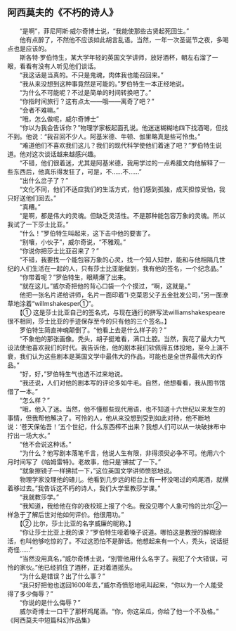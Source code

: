 ## 阿西莫夫的《不朽的诗人》

　　“是啊”，菲尼阿斯·威尔奇博士说，“我能使那些古贤起死回生。” 
<br>　　他有点醉了，不然他不应该如此胡言乱语。当然，一年一次圣诞节之夜，多喝点也是应该的。 
<br>　　斯各特·罗伯恃生，某大学年轻的英国文学讲师，放好酒杯，朝左右溜了一眼，看看有没有人听见他们谈话。 
<br>　　“我这话是当真的。不只是鬼魂，肉体我也能召回来。” 
<br>　　“我从来没想到这种事竟然是可能的。”罗伯特生一本正经地说。 
<br>　　“为什么不可能呢？不过是简单的时间转换吧了。” 
<br>　　“你指时间旅行？这有点太——哦——离奇了吧？” 
<br>　　“会者不难嘛。” 
<br>　　“哦，怎么做呢，威尔奇博士” 
<br>　　“你以为我会告诉你？”物理学家板起面孔说。他迷迷糊糊地四下找酒喝，但找不到。他说：“我召回不少人。阿基米德、牛顿、伽里略真是些可怜虫。” 
<br>　　“难道他们不喜欢我们这儿？我们的现代科学使他们着迷了吧？”罗伯特生说道。他对这次谈话越来越感兴趣。 
<br>　　“不错，他们很着迷，尤其是阿基米德，我用学过的一点希腊文向他解释了一些东西后，他真乐得发狂了，可是，不……不……” 
<br>　　“出什么岔子了？” 
<br>　　“文化不同，他们不适应我们的生活方式，他们感到孤独，成天担惊受怕，我只好送他们回去。” 
<br>　　“真糟。” 
<br>　　“是啊，都是伟大的灵魂。但缺乏灵活性。不是那种能包容万象的灵魂。所以我试了一下莎士比亚。” 
<br>　　“什么！”罗伯特生叫起来，这下击中他的要害了。 
<br>　　“别嚷，小伙子”，威尔奇说，“不雅观。” 
<br>　　“你说你把莎士比亚召来了？” 
<br>　　“不错，我要找一个能包容万象的心灵，找一个知人知世，能和与他相隔几世纪的人们生活在一起的人，只有莎士比亚能做到，我有他的签名，一个纪念品。” 
<br>　　“你带着呢？”罗伯特生，眼睛爆了出来。 
<br>　　“就在这儿。”威尔奇把他的背心口袋一个个摸过，“啊，这就是。” 
<br>　　他把一张名片递给讲师，名片一面印着“l·克菜恩父子五金批发公司，”另一面潦草地涂着“willmshakesper①”。
<br>　　【① 这是莎士比亚自己的签名式，与现在通行的拼写法williamshakespeare很不相同，莎士比亚的手迹保存至今的只有他的三个签名。】
<br>　　罗伯特生简直神魂颠倒了。“他看上去是什么样子的？” 
<br>　　“不象他的那张画像。秃头，胡子挺难看，满口土腔。当然，我花了最大力气设法使他喜欢我们的时代。我告诉他，他的剧本我们钦佩得五体投地，至今上演不衰，我们认为这些剧本是英国文学中最伟大的作品，可能也是全世界最伟大的作品。” 
<br>　　“好，好，”罗伯特生气也透不过来地说。 
<br>　　“我还说，人们对他的剧本写的评论多如牛毛。自然，他想看看，我从图书馆借了一本。” 
<br>　　“怎么样？” 
<br>　　“哦，他入了迷。当然，他不懂那些现代用语，也不知道十六世纪以来发生的事情，但我帮他解决了。可怜的人，他从来没想到受到如此对待，他不断地说：‘苍天保佑吾！’五个世纪，什么东西榨不出来？我想人们可以从一块破抹布中拧出一场大水。” 
<br>　　“他不会说这种话。” 
<br>　　“为什么？他写剧本落笔千言，他说人生有限，非得须臾必争不可。他用六个月时间写了《哈姆雷特》。老故事，他只是‘拂拭’了一下。” 
<br>　　“就象擦镜子一样拂拭一下，”这位英国文学讲师愤怒地说。 
<br>　　物理学家没理他的碴儿。他看到几步远的柜台上有一杯没喝过的鸡尾酒，就横着移过去。”我告诉这不朽的诗人，我们大学里教莎学课。” 
<br>　　“我就教莎学。” 
<br>　　“我知道，我给他在你的夜校班上报了个名。我没见哪个人象可怜的比尔②一样急于了解后世对他如何评价。他很用功。” 
<br>　　【② 比尔，莎士比亚的名字威廉的昵称。】
<br>　　“你让莎士比亚上我的课？”罗伯特生哑着嗓子说道。哪怕这是教授的醉糊涂活，也叫他够吃惊的了。不过这恐怕不是醉话。他想起来有一个人，秃头，说话挺奇怪……” 
<br>　　“当然没用真名，”威尔奇博士说，“别管他用什么名字了。我犯了个大错误，可怜的家伙。”他已经抓住了酒杯，正对着酒摇头。 
<br>　　“为什么是错误？出了什么事？” 
<br>　　“我只好把他也送回1600年去，”威尔奇愤怒地吼叫起来，“你以为一个人能受得了多少侮辱？” 
<br>　　“你说的是什么侮辱？” 
<br>　　威尔奇博士一口干了那杯鸡尾酒。“你，你这呆瓜，你给了他一个不及格。” 
<br>《阿西莫夫中短篇科幻作品集》
<br>